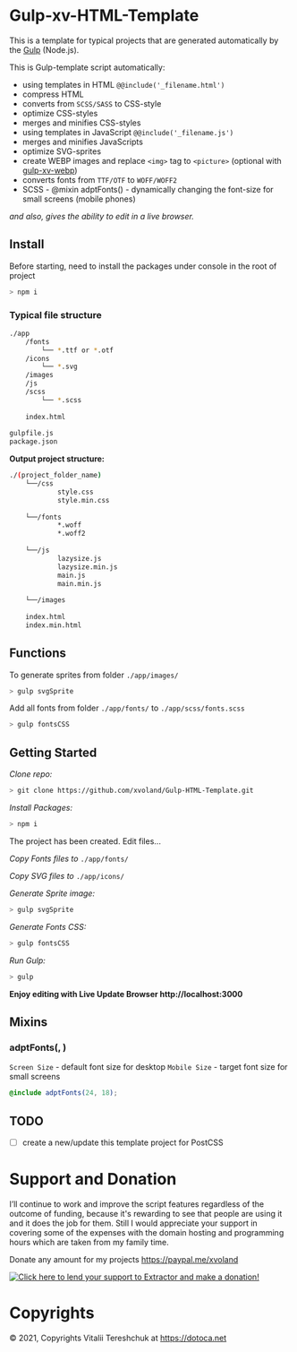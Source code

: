 # Gulp-xv-HTML-Template

This is a template for typical projects that are generated automatically by the [Gulp](https://gulpjs.com/) (Node.js).

This is Gulp-template script automatically:
* using templates in HTML `@@include('_filename.html')`
* compress HTML
* converts from `SCSS/SASS` to CSS-style
* optimize CSS-styles
* merges and minifies CSS-styles
* using templates in JavaScript `@@include('_filename.js')`
* merges and minifies JavaScripts
* optimize SVG-sprites
* create WEBP images and replace `<img>` tag to `<picture>` (optional with [gulp-xv-webp](https://www.npmjs.com/package/gulp-xv-webp-html))
* converts fonts from `TTF/OTF` to `WOFF/WOFF2`
* SCSS - @mixin adptFonts() - dynamically changing the font-size for small screens (mobile phones)

*and also, gives the ability to edit in a live browser.*


## Install

Before starting, need to install the packages under console in the root of project
```bash
> npm i
```

### Typical file structure
```bash
./app
	/fonts
		└── *.ttf or *.otf
	/icons
		└── *.svg
	/images
	/js
	/scss
		└── *.scss
		
	index.html
	
gulpfile.js
package.json
```


**Output project structure:**
```bash
./(project_folder_name)
	└──/css
			style.css
			style.min.css
		
	└──/fonts
			*.woff
			*.woff2
		
	└──/js
			lazysize.js
			lazysize.min.js
			main.js
			main.min.js
		
	└──/images
	
	index.html
	index.min.html
```


## Functions

To generate sprites from folder `./app/images/`
```bash
> gulp svgSprite
```

Add all fonts from folder `./app/fonts/` to `./app/scss/fonts.scss`
```bash
> gulp fontsCSS
```

## Getting Started

*Clone repo:*
```bash
> git clone https://github.com/xvoland/Gulp-HTML-Template.git
```

*Install Packages:*
```bash
> npm i
```


The project has been created. Edit files...



*Copy Fonts files to* `./app/fonts/`

*Copy SVG files to* `./app/icons/`

*Generate Sprite image:*
```bash
> gulp svgSprite
```

*Generate Fonts CSS:*
```bash
> gulp fontsCSS
```

*Run Gulp:*
```bash
> gulp
```

**Enjoy editing with Live Update Browser http://localhost:3000**

## Mixins
### adptFonts(<Screen Size>, <Mobile Size>)

`Screen Size` - default font size for desktop
`Mobile Size` - target font size for small screens

```SCSS
@include adptFonts(24, 18);
```

## TODO

* [ ]  create a new/update this template project for PostCSS


# Support and Donation

I’ll continue to work and improve the script features regardless of the outcome of funding, because it's rewarding to see that people are using it and it does the job for them. Still I would appreciate your support in covering some of the expenses with the domain hosting and programming hours which are taken from my family time.

Donate any amount for my projects <a href='https://paypal.me/xvoland'>https://paypal.me/xvoland</a>


<a href='https://www.paypal.com/cgi-bin/webscr?cmd=_s-xclick&hosted_button_id=9D4YBRWH8QURU'><img alt='Click here to lend your support to Extractor and make a donation!' src='https://www.paypalobjects.com/en_US/GB/i/btn/btn_donateCC_LG.gif' border='0' /></a>

# Copyrights

© 2021, Copyrights Vitalii Tereshchuk at https://dotoca.net